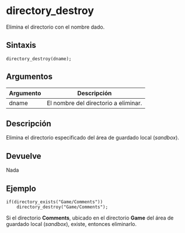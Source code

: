 # directory_destroy

Elimina el directorio con el nombre dado.

## Sintaxis

  
```gml  
directory_destroy(dname);  
```  

## Argumentos

Argumento|Descripción|  
---|---|  
dname|El nombre del directorio a eliminar.|  

## Descripción

Elimina el directorio especificado del área de guardado local (_sandbox_).

## Devuelve

Nada

## Ejemplo

  
```gml  
if(directory_exists("Game/Comments"))  
    directory_destroy("Game/Comments");  
```  
Si el directorio **Comments**, ubicado en el directorio **Game** del área de guardado local (_sandbox_), existe, entonces eliminarlo.